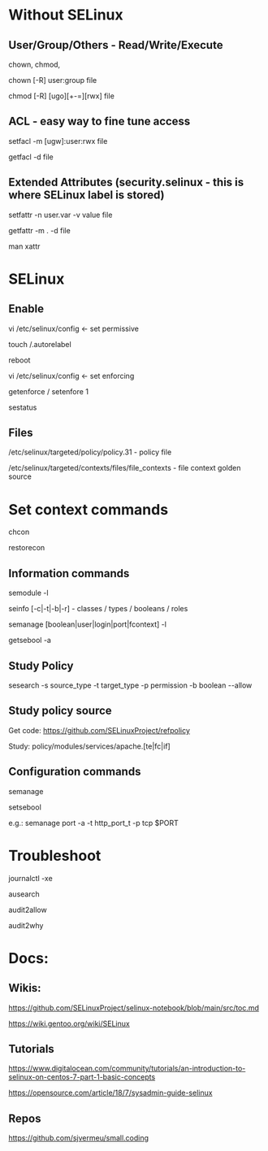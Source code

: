 # Without SELinux

## User/Group/Others - Read/Write/Execute

chown, chmod,

chown [-R] user:group file

chmod [-R] [ugo][+-=][rwx] file

## ACL - easy way to fine tune access

setfacl -m [ugw]:user:rwx file

getfacl -d file


## Extended Attributes (security.selinux - this is where SELinux label is stored)

setfattr -n user.var -v value file

getfattr -m . -d file

man xattr

# SELinux

## Enable

vi /etc/selinux/config <- set permissive

touch /.autorelabel

reboot

vi /etc/selinux/config <- set enforcing

getenforce / setenfore 1

sestatus

## Files

/etc/selinux/targeted/policy/policy.31 - policy file

/etc/selinux/targeted/contexts/files/file_contexts - file context golden source

# Set context commands

chcon

restorecon

## Information commands

semodule -l

seinfo [-c|-t|-b|-r] - classes / types / booleans / roles

semanage [boolean|user|login|port|fcontext] -l

getsebool -a

## Study Policy

sesearch -s source_type -t target_type -p permission -b boolean --allow

## Study policy source 

Get code: https://github.com/SELinuxProject/refpolicy

Study: policy/modules/services/apache.[te|fc|if]

## Configuration commands

semanage

setsebool

e.g.: semanage port -a -t http_port_t -p tcp $PORT

# Troubleshoot

journalctl -xe

ausearch

audit2allow

audit2why

# Docs:

## Wikis:

https://github.com/SELinuxProject/selinux-notebook/blob/main/src/toc.md

https://wiki.gentoo.org/wiki/SELinux

## Tutorials

https://www.digitalocean.com/community/tutorials/an-introduction-to-selinux-on-centos-7-part-1-basic-concepts

https://opensource.com/article/18/7/sysadmin-guide-selinux

## Repos

https://github.com/sjvermeu/small.coding

